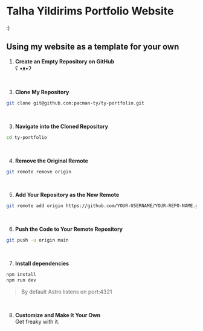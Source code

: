 # Talha Yildirims Portfolio Website
\:\)

## Using my website as a template for your own 

1. **Create an Empty Repository on GitHub** \
ʕ •ᴥ•ʔ
<br>

3. **Clone My Repository**  
```bash 
git clone git@github.com:pacman-ty/ty-portfolio.git
```
<br>

3. **Navigate into the Cloned Repository**
```bash 
cd ty-portfolio
```
<br>

4. **Remove the Original Remote**
```bash
git remote remove origin
```
<br>

5. **Add Your Repository as the New Remote**
```bash
git remote add origin https://github.com/YOUR-USERNAME/YOUR-REPO-NAME.git
```
<br>

6. **Push the Code to Your Remote Repository**
```bash
git push -u origin main
```
<br>

7. **Install dependencies** 
```bash
npm install
npm run dev
```
> By default Astro listens on port:4321 
<br>

8. **Customize and Make It Your Own** \
Get freaky with it.
